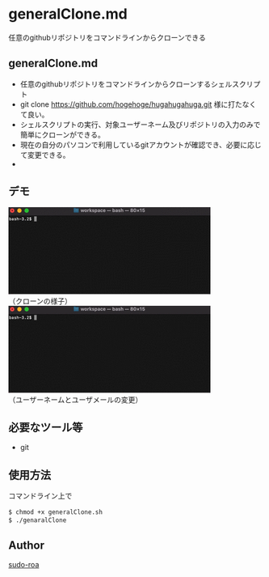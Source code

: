 # generalClone.md

任意のgithubリポジトリをコマンドラインからクローンできる

## generalClone.md

- 任意のgithubリポジトリをコマンドラインからクローンするシェルスクリプト
- git clone https://github.com/hogehoge/hugahugahuga.git 様に打たなくて良い。
- シェルスクリプトの実行、対象ユーザーネーム及びリポジトリの入力のみで簡単にクローンができる。
- 現在の自分のパソコンで利用しているgitアカウントが確認でき、必要に応じて変更できる。
- 
## デモ

![generalCloneの実行（クローン）](./generalClone1.gif)
<br>（クローンの様子）
![generalCloneの実行（アカウントの変更）](./generalClone2.gif)
<br>（ユーザーネームとユーザメールの変更）

## 必要なツール等
- git

## 使用方法

コマンドライン上で
```
$ chmod +x generalClone.sh
$ ./genaralClone
```

## Author
[sudo-roa](https://github.com/sudo-roa)
